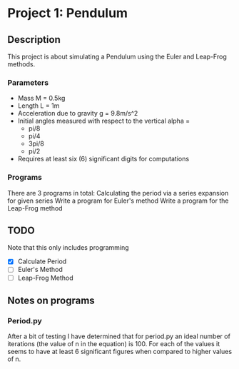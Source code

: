 # Project 1: Pendulum
## Description
This project is about simulating a Pendulum using the Euler and Leap-Frog methods.
### Parameters
- Mass M = 0.5kg
- Length L = 1m
- Acceleration due to gravity g = 9.8m/s^2
- Initial angles measured with respect to the vertical alpha = 
  - pi/8
  - pi/4
  - 3pi/8
  - pi/2
- Requires at least six (6) significant digits for computations

### Programs
There are 3 programs in total:
Calculating the period via a series expansion for given series
Write a program for Euler's method
Write a program for the Leap-Frog method

## TODO
Note that this only includes programming
- [x] Calculate Period
- [ ] Euler's Method
- [ ] Leap-Frog Method

## Notes on programs
### Period.py
After a bit of testing I have determined that for period.py an ideal number of iterations (the value of n in the equation) is 100. For each of the values it seems to have at least 6 significant figures when compared to higher values of n.

